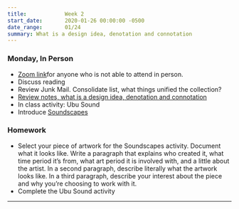 ```yaml
---
title:            Week 2
start_date:       2020-01-26 00:00:00 -0500
date_range:       01/24
summary: What is a design idea, denotation and connotation
---
```


### Monday, In Person

- [Zoom link](https://zoom.us/j/7047994536?pwd=RThBZ0oyWHd5M2RZcmFNQUVwUFJHUT09)for anyone who is not able to attend in person.
- Discuss reading
- Review Junk Mail. Consolidate list, what things unified the collection?
- [Review notes, what is a design idea, denotation and connotation](https://paper.dropbox.com/doc/Penn-Graphic-Design-Week-2-Design-Ideas-and-Systems--Bam_KAyvQtymQ2GvUdHEgbMwAQ-dmGGE6qHylfSGoABVPV79)
- In class activity: Ubu Sound
- Introduce [Soundscapes](projects/soundscape)

### Homework
- Select your piece of artwork for the Soundscapes activity. Document what it looks like. Write a paragraph that explains who created it, what time period it&rsquo;s from, what art period it is involved with, and a little about the artist. In a second paragraph, describe literally what the artwork looks like. In a third paragraph, describe your interest about the piece and why you&rsquo;re choosing to work with it.
- Complete the Ubu Sound activity


---

